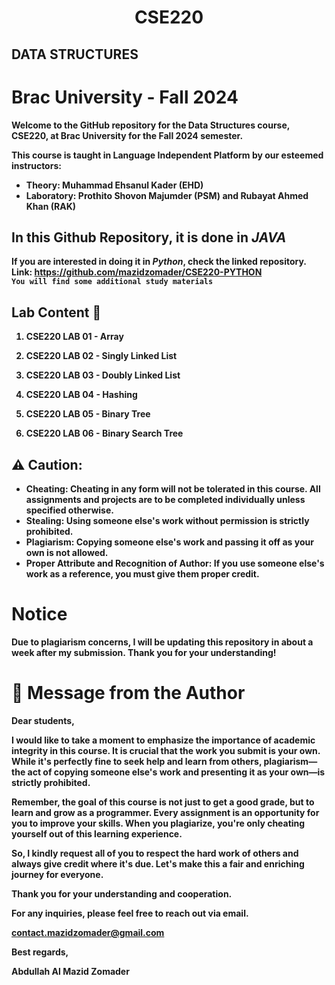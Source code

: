 # <h1 align = "center"><b>CSE220</b1></h1>
## DATA STRUCTURES
# Brac University - Fall 2024

Welcome to the GitHub repository for the **Data Structures** course, **CSE220**, at **Brac University** for the **Fall 2024** semester.

This course is taught in **Language Independent Platform** by our esteemed instructors:
- Theory: Muhammad Ehsanul Kader **(EHD)**
- Laboratory: Prothito Shovon Majumder **(PSM)** and Rubayat Ahmed Khan **(RAK)**
## In this Github Repository, it is done in ***JAVA***

If you are interested in doing it in ***Python***, check the linked repository. Link: https://github.com/mazidzomader/CSE220-PYTHON  
`You will find some additional study materials`


## Lab Content 📂

1. **CSE220 LAB 01 - Array**  

2. **CSE220 LAB 02 - Singly Linked List**  
   
3. **CSE220 LAB 03 - Doubly Linked List**  
   
4. **CSE220 LAB 04 - Hashing**  
   
5. **CSE220 LAB 05 - Binary Tree**  
   
6. **CSE220 LAB 06 - Binary Search Tree**  
   
   
## ⚠️ Caution: 
- **Cheating**: Cheating in any form will not be tolerated in this course. All assignments and projects are to be completed individually unless specified otherwise.
- **Stealing**: Using someone else's work without permission is strictly prohibited.
- **Plagiarism**: Copying someone else's work and passing it off as your own is not allowed.
- **Proper Attribute and Recognition of Author**: If you use someone else's work as a reference, you must give them proper credit.

# Notice

Due to plagiarism concerns, I will be updating this repository in about a week after my submission. Thank you for your understanding!


# 📝 Message from the Author

Dear students,

I would like to take a moment to emphasize the importance of academic integrity in this course. It is crucial that the work you submit is your own. While it's perfectly fine to seek help and learn from others, **plagiarism**—the act of copying someone else's work and presenting it as your own—is strictly prohibited.

Remember, the goal of this course is not just to get a good grade, but to learn and grow as a programmer. Every assignment is an opportunity for you to improve your skills. When you plagiarize, you're only cheating yourself out of this learning experience.

So, I kindly request all of you to respect the hard work of others and always give credit where it's due. Let's make this a fair and enriching journey for everyone.

Thank you for your understanding and cooperation.

For any inquiries, please feel free to reach out via email.

contact.mazidzomader@gmail.com

Best regards,

**Abdullah Al Mazid Zomader**

